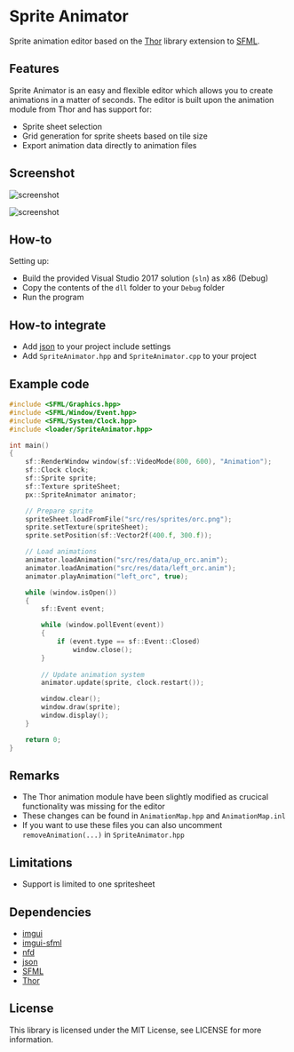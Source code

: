 # Sprite Animator

Sprite animation editor based on the [Thor](https://github.com/Bromeon/Thor) library extension to [SFML](https://github.com/SFML/SFML).

## Features

Sprite Animator is an easy and flexible editor which allows you to create animations in a matter of seconds. The editor
is built upon the animation module from Thor and has support for:

* Sprite sheet selection
* Grid generation for sprite sheets based on tile size
* Export animation data directly to animation files

## Screenshot

![screenshot](https://i.imgur.com/muFHwVh.png)


![screenshot](https://i.imgur.com/xWhEtIl.png)

## How-to

Setting up:

* Build the provided Visual Studio 2017 solution (`sln`) as x86 (Debug)
* Copy the contents of the `dll` folder to your `Debug` folder
* Run the program

## How-to integrate

* Add [json](https://github.com/nlohmann/json) to your project include settings 
* Add `SpriteAnimator.hpp` and `SpriteAnimator.cpp` to your project

## Example code

```c++
#include <SFML/Graphics.hpp>
#include <SFML/Window/Event.hpp>
#include <SFML/System/Clock.hpp>
#include <loader/SpriteAnimator.hpp>

int main()
{
    sf::RenderWindow window(sf::VideoMode(800, 600), "Animation");
    sf::Clock clock;
    sf::Sprite sprite;
    sf::Texture spriteSheet;
    px::SpriteAnimator animator;

    // Prepare sprite
    spriteSheet.loadFromFile("src/res/sprites/orc.png");
    sprite.setTexture(spriteSheet);
    sprite.setPosition(sf::Vector2f(400.f, 300.f));

    // Load animations
    animator.loadAnimation("src/res/data/up_orc.anim");
    animator.loadAnimation("src/res/data/left_orc.anim");
    animator.playAnimation("left_orc", true);

    while (window.isOpen())
    {
        sf::Event event;

        while (window.pollEvent(event))
        {
            if (event.type == sf::Event::Closed)
                window.close();
        }
		
        // Update animation system
        animator.update(sprite, clock.restart());

        window.clear();
        window.draw(sprite);
        window.display();
    }

    return 0;
}
```

## Remarks

* The Thor animation module have been slightly modified as crucical functionality was missing for the editor
* These changes can be found in `AnimationMap.hpp` and `AnimationMap.inl`
* If you want to use these files you can also uncomment `removeAnimation(...)` in `SpriteAnimator.hpp`

## Limitations

* Support is limited to one spritesheet

## Dependencies

* [imgui](https://github.com/ocornut/imgui)
* [imgui-sfml](https://github.com/eliasdaler/imgui-sfml)
* [nfd](https://github.com/mlabbe/nativefiledialog)
* [json](https://github.com/nlohmann/json)
* [SFML](https://github.com/SFML/SFML)
* [Thor](https://github.com/Bromeon/Thor)

## License 

This library is licensed under the MIT License, see LICENSE for more information.
